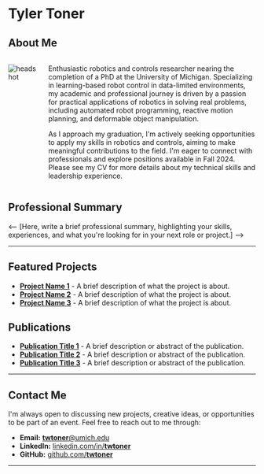 # Tyler Toner


## About Me

<div style="display: flex;">
<div style="margin-right: 20px;">

![headshot](figures/headshots/ME-HdsSeptD1-22(51).jpg)

</div>
<div>

Enthusiastic robotics and controls researcher nearing the completion of a PhD at the University of Michigan. Specializing in learning-based robot control in data-limited environments, my academic and professional journey is driven by a passion for practical applications of robotics in solving real problems, including automated robot programming, reactive motion planning, and deformable object manipulation. 


As I approach my graduation, I'm actively seeking opportunities to apply my skills in robotics and controls, aiming to make meaningful contributions to the field. I'm eager to connect with professionals and explore positions available in Fall 2024. Please see my CV for more details about my technical skills and leadership experience.

</div>
</div>

## Professional Summary

<-- [Here, write a brief professional summary, highlighting your skills, experiences, and what you're looking for in your next role or project.] -->

---

## Featured Projects

- **[Project Name 1](link-to-project-1)** - A brief description of what the project is about.
- **[Project Name 2](link-to-project-2)** - A brief description of what the project is about.
- **[Project Name 3](link-to-project-3)** - A brief description of what the project is about.

## Publications

- **[Publication Title 1](link-to-publication-1)** - A brief description or abstract of the publication.
- **[Publication Title 2](link-to-publication-2)** - A brief description or abstract of the publication.
- **[Publication Title 3](link-to-publication-3)** - A brief description or abstract of the publication.

---

## Contact Me

I'm always open to discussing new projects, creative ideas, or opportunities to be part of an event. Feel free to reach out to me through:

- **Email:** [**twtoner**@umich.edu](mailto:twtoner@umich.com)
- **LinkedIn:** [linkedin.com/in/**twtoner**](https://www.linkedin.com/in/twtoner/)
- **GitHub:** [github.com/**twtoner**](https://github.com/twtoner)

---

